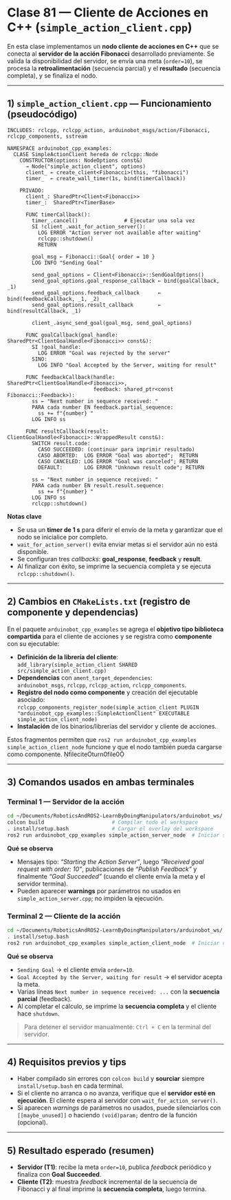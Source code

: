 # Clase 81 — Cliente de Acciones en C++ (`simple_action_client.cpp`)

En esta clase implementamos un **nodo cliente de acciones en C++** que se conecta al **servidor de la acción Fibonacci** desarrollado previamente. Se valida la disponibilidad del servidor, se envía una meta (`order=10`), se procesa la **retroalimentación** (secuencia parcial) y el **resultado** (secuencia completa), y se finaliza el nodo.

---

## 1) `simple_action_client.cpp` — Funcionamiento (pseudocódigo)

```pseudocode
INCLUDES: rclcpp, rclcpp_action, arduinobot_msgs/action/Fibonacci, rclcpp_components, sstream

NAMESPACE arduinobot_cpp_examples:
  CLASE SimpleActionClient hereda de rclcpp::Node
    CONSTRUCTOR(options: NodeOptions const&)
      → Node("simple_action_client", options)
      client_ ← create_client<Fibonacci>(this, "fibonacci")
      timer_  ← create_wall_timer(1s, bind(timerCallback))
    
    PRIVADO:
      client_: SharedPtr<Client<Fibonacci>>
      timer_:  SharedPtr<TimerBase>

      FUNC timerCallback():
        timer_.cancel()               # Ejecutar una sola vez
        SI !client_.wait_for_action_server():
          LOG ERROR "Action server not available after waiting"
          rclcpp::shutdown()
          RETURN

        goal_msg ← Fibonacci::Goal{ order = 10 }
        LOG INFO "Sending Goal"

        send_goal_options ← Client<Fibonacci>::SendGoalOptions()
        send_goal_options.goal_response_callback ← bind(goalCallback, _1)
        send_goal_options.feedback_callback      ← bind(feedbackCallback, _1, _2)
        send_goal_options.result_callback        ← bind(resultCallback, _1)

        client_.async_send_goal(goal_msg, send_goal_options)

      FUNC goalCallback(goal_handle: SharedPtr<ClientGoalHandle<Fibonacci>> const&):
        SI !goal_handle:
          LOG ERROR "Goal was rejected by the server"
        SINO:
          LOG INFO "Goal Accepted by the Server, waiting for result"

      FUNC feedbackCallback(handle: SharedPtr<ClientGoalHandle<Fibonacci>>,
                            feedback: shared_ptr<const Fibonacci::Feedback>):
        ss ← "Next number in sequence received: "
        PARA cada number EN feedback.partial_sequence:
          ss += f"{number} "
        LOG INFO ss

      FUNC resultCallback(result: ClientGoalHandle<Fibonacci>::WrappedResult const&):
        SWITCH result.code:
          CASO SUCCEEDED: (continuar para imprimir resultado)
          CASO ABORTED:  LOG ERROR "Goal was aborted";  RETURN
          CASO CANCELED: LOG ERROR "Goal was canceled"; RETURN
          DEFAULT:       LOG ERROR "Unknown result code"; RETURN

        ss ← "Next number in sequence received: "
        PARA cada number EN result.result.sequence:
          ss += f"{number} "
        LOG INFO ss
        rclcpp::shutdown()
```

**Notas clave**
- Se usa un **timer de 1 s** para diferir el envío de la meta y garantizar que el nodo se inicialice por completo.
- `wait_for_action_server()` evita enviar metas si el servidor aún no está disponible.
- Se configuran tres *callbacks*: **goal_response**, **feedback** y **result**.
- Al finalizar con éxito, se imprime la secuencia completa y se ejecuta `rclcpp::shutdown()`.

---

## 2) Cambios en `CMakeLists.txt` (registro de componente y dependencias)

En el paquete `arduinobot_cpp_examples` se agrega el **objetivo tipo biblioteca compartida** para el cliente de acciones y se registra como **componente** con su ejecutable:

- **Definición de la librería del cliente**:  
  `add_library(simple_action_client SHARED src/simple_action_client.cpp)`
- **Dependencias** con `ament_target_dependencies`:  
  `arduinobot_msgs`, `rclcpp`, `rclcpp_action`, `rclcpp_components`.
- **Registro del nodo como componente** y creación del ejecutable asociado:  
  `rclcpp_components_register_node(simple_action_client
   PLUGIN "arduinobot_cpp_examples::SimpleActionClient"
   EXECUTABLE simple_action_client_node)`
- **Instalación** de los binarios/librerías del servidor y cliente de acciones.

Estos fragmentos permiten que `ros2 run arduinobot_cpp_examples simple_action_client_node` funcione y que el nodo también pueda cargarse como componente. fileciteturn0file0

---

## 3) Comandos usados en ambas terminales

### Terminal 1 — Servidor de la acción
```bash
cd ~/Documents/RoboticsAndROS2-LearnByDoingManipulators/arduinobot_ws/
colcon build                      # Compilar todo el workspace
. install/setup.bash              # Cargar el overlay del workspace
ros2 run arduinobot_cpp_examples simple_action_server_node  # Iniciar servidor Fibonacci
```
**Qué se observa**  
- Mensajes tipo: *“Starting the Action Server”*, luego *“Received goal request with order: 10”*, publicaciones de *“Publish Feedback”* y finalmente *“Goal Succeeded”* (cuando el cliente envía la meta y el servidor termina).  
- Pueden aparecer **warnings** por parámetros no usados en `simple_action_server.cpp`; no impiden la ejecución.

### Terminal 2 — Cliente de la acción
```bash
cd ~/Documents/RoboticsAndROS2-LearnByDoingManipulators/arduinobot_ws/
. install/setup.bash
ros2 run arduinobot_cpp_examples simple_action_client_node  # Iniciar cliente Fibonacci
```
**Qué se observa**  
- `Sending Goal` → el cliente envía `order=10`.  
- `Goal Accepted by the Server, waiting for result` → el servidor acepta la meta.  
- Varias líneas `Next number in sequence received: ...` con la **secuencia parcial** (feedback).  
- Al completar el cálculo, se imprime la **secuencia completa** y el cliente hace `shutdown`.

> Para detener el servidor manualmente: `Ctrl + C` en la terminal del servidor.

---

## 4) Requisitos previos y tips
- Haber compilado sin errores con `colcon build` y **sourciar** siempre `install/setup.bash` en cada terminal.
- Si el cliente no arranca o no avanza, verifique que el **servidor esté en ejecución**. El cliente espera al servidor con `wait_for_action_server()`.
- Si aparecen *warnings* de parámetros no usados, puede silenciarlos con `[[maybe_unused]]` o haciendo `(void)param;` dentro de la función (opcional).

---

## 5) Resultado esperado (resumen)
- **Servidor (T1)**: recibe la meta `order=10`, publica *feedback* periódico y finaliza con **Goal Succeeded**.  
- **Cliente (T2)**: muestra *feedback* incremental de la secuencia de Fibonacci y al final imprime la **secuencia completa**, luego termina.